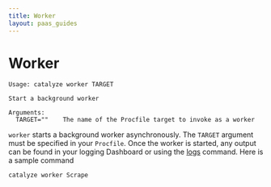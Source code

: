 ```yaml
---
title: Worker
layout: paas_guides
---
```


# Worker

```
Usage: catalyze worker TARGET

Start a background worker

Arguments:
  TARGET=""    The name of the Procfile target to invoke as a worker
```

`worker` starts a background worker asynchronously. The `TARGET` argument must be specified in your `Procfile`. Once the worker is started, any output can be found in your logging Dashboard or using the [logs](https://resources.catalyze.io/paas/cli/sections/logs/) command. Here is a sample command

```
catalyze worker Scrape
```
